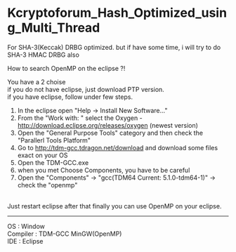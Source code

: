 # Kcryptoforum_Hash_Optimized_using_Multi_Thread
For SHA-3(Keccak) DRBG optimized. but if have some time, i will try to do SHA-3 HMAC DRBG also
<br>

How to search OpenMP on the eclipse ?!<br>

You have a 2 choise <br>
if you do not have eclipse, just download PTP version. <br>
if you have eclipse, follow under few steps. <br>
1. In the eclipse open "Help -> Install New Software..." <br>
2. From the "Work with: " select the Oxygen - http://download.eclipse.org/releases/oxygen (newest version) <br>
3. Open the "General Purpose Tools" category and then check the "Parallerl Tools Platform" <br>
4. Go to http://tdm-gcc.tdragon.net/download and download some files exact on your OS<br>
5. Open the TDM-GCC.exe <br>
6. when you met Choose Components, you have to be careful <br>
7. Open the "Components" -> "gcc(TDM64 Current: 5.1.0-tdm64-1)" -> check the "openmp" <br>
<br>
Just restart eclipse after that finally you can use OpenMP on your eclipse. <br>


<hr>
OS : Window <br>
Compiler : TDM-GCC MinGW(OpenMP) <br>
IDE : Eclipse <br>
